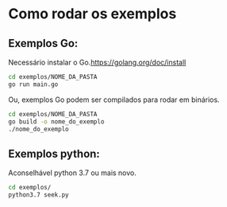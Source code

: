 # Como rodar os exemplos
## Exemplos Go:
Necessário instalar o Go.https://golang.org/doc/install
```bash
cd exemplos/NOME_DA_PASTA
go run main.go
```
Ou, exemplos Go podem ser compilados para rodar em binários.

```bash
cd exemplos/NOME_DA_PASTA
go build -o nome_do_exemplo
./nome_do_exemplo
```

## Exemplos python:

Aconselhável python 3.7 ou mais novo.

```bash
cd exemplos/
python3.7 seek.py
```
